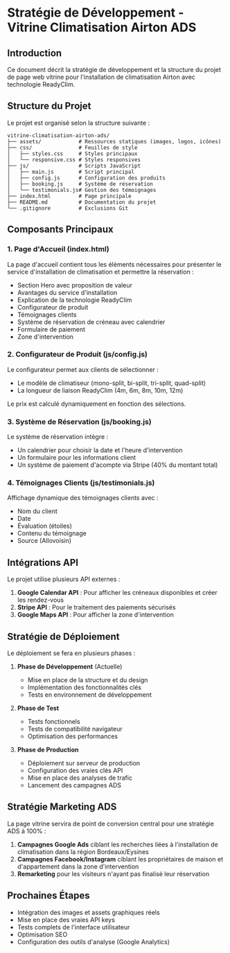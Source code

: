 # Stratégie de Développement - Vitrine Climatisation Airton ADS

## Introduction

Ce document décrit la stratégie de développement et la structure du projet de page web vitrine pour l'installation de climatisation Airton avec technologie ReadyClim.

## Structure du Projet

Le projet est organisé selon la structure suivante :

```
vitrine-climatisation-airton-ads/
├── assets/            # Ressources statiques (images, logos, icônes)
├── css/               # Feuilles de style
│   ├── styles.css     # Styles principaux
│   └── responsive.css # Styles responsives
├── js/                # Scripts JavaScript
│   ├── main.js        # Script principal
│   ├── config.js      # Configuration des produits
│   ├── booking.js     # Système de réservation
│   └── testimonials.js# Gestion des témoignages
├── index.html         # Page principale
├── README.md          # Documentation du projet
└── .gitignore         # Exclusions Git
```

## Composants Principaux

### 1. Page d'Accueil (index.html)

La page d'accueil contient tous les éléments nécessaires pour présenter le service d'installation de climatisation et permettre la réservation :

- Section Hero avec proposition de valeur
- Avantages du service d'installation
- Explication de la technologie ReadyClim
- Configurateur de produit
- Témoignages clients
- Système de réservation de créneau avec calendrier
- Formulaire de paiement
- Zone d'intervention

### 2. Configurateur de Produit (js/config.js)

Le configurateur permet aux clients de sélectionner :
- Le modèle de climatiseur (mono-split, bi-split, tri-split, quad-split)
- La longueur de liaison ReadyClim (4m, 6m, 8m, 10m, 12m)

Le prix est calculé dynamiquement en fonction des sélections.

### 3. Système de Réservation (js/booking.js)

Le système de réservation intègre :
- Un calendrier pour choisir la date et l'heure d'intervention
- Un formulaire pour les informations client
- Un système de paiement d'acompte via Stripe (40% du montant total)

### 4. Témoignages Clients (js/testimonials.js)

Affichage dynamique des témoignages clients avec :
- Nom du client
- Date
- Évaluation (étoiles)
- Contenu du témoignage
- Source (Allovoisin)

## Intégrations API

Le projet utilise plusieurs API externes :

1. **Google Calendar API** : Pour afficher les créneaux disponibles et créer les rendez-vous
2. **Stripe API** : Pour le traitement des paiements sécurisés
3. **Google Maps API** : Pour afficher la zone d'intervention

## Stratégie de Déploiement

Le déploiement se fera en plusieurs phases :

1. **Phase de Développement** (Actuelle)
   - Mise en place de la structure et du design
   - Implémentation des fonctionnalités clés
   - Tests en environnement de développement

2. **Phase de Test**
   - Tests fonctionnels
   - Tests de compatibilité navigateur
   - Optimisation des performances

3. **Phase de Production**
   - Déploiement sur serveur de production
   - Configuration des vraies clés API
   - Mise en place des analyses de trafic
   - Lancement des campagnes ADS

## Stratégie Marketing ADS

La page vitrine servira de point de conversion central pour une stratégie ADS à 100% :

1. **Campagnes Google Ads** ciblant les recherches liées à l'installation de climatisation dans la région Bordeaux/Eysines
2. **Campagnes Facebook/Instagram** ciblant les propriétaires de maison et d'appartement dans la zone d'intervention
3. **Remarketing** pour les visiteurs n'ayant pas finalisé leur réservation

## Prochaines Étapes

- Intégration des images et assets graphiques réels
- Mise en place des vraies API keys
- Tests complets de l'interface utilisateur
- Optimisation SEO
- Configuration des outils d'analyse (Google Analytics)
